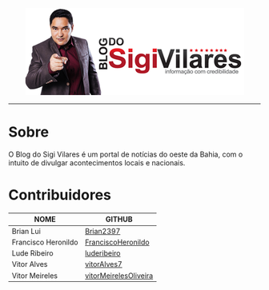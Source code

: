 <div align="center"><img src= "images/home.png"/></div>

---

# Sobre

 O Blog do Sigi Vilares é um portal de notícias do oeste da Bahia, com o intuito de divulgar acontecimentos locais e nacionais.

# Contribuidores

| NOME | GITHUB |
|------|--------|
| Brian Lui | [Brian2397](https://github.com/Brian2397) |
| Francisco Heronildo | [FranciscoHeronildo](https://github.com/FranciscoHeronildo) |
| Lude Ribeiro | [luderibeiro](https://github.com/luderibeiro) |
| Vitor Alves | [vitorAlves7](https://github.com/vitorAlves7) |
| Vitor Meireles | [vitorMeirelesOliveira](https://github.com/vitorMeirelesOliveira) |
